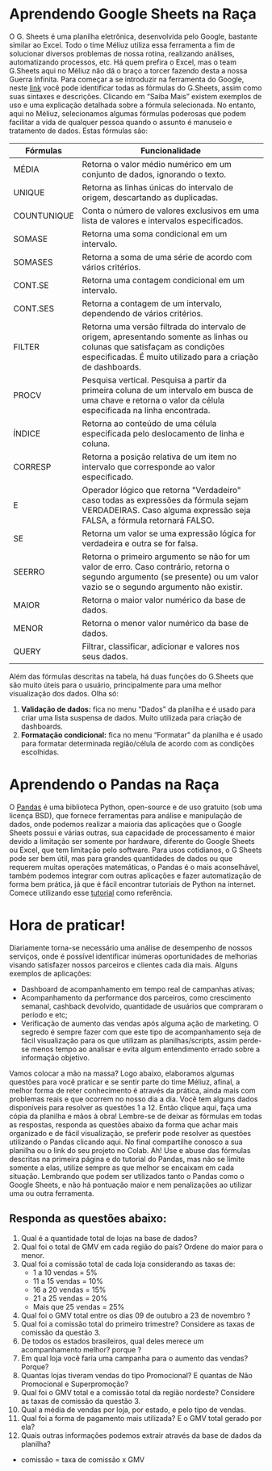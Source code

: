 ﻿# Aprendendo Google Sheets na Raça

O G. Sheets é uma planilha eletrônica, desenvolvida pelo Google, bastante similar ao Excel. Todo o time Méliuz utiliza essa ferramenta a fim de solucionar diversos problemas de nossa rotina, realizando análises, automatizando processos, etc. Há quem prefira o Excel, mas o team G.Sheets aqui no Méliuz não dá o braço a torcer fazendo desta a nossa Guerra Infinita.
Para começar a se introduzir na ferramenta do Google, neste [link](https://support.google.com/docs/table/25273?hl=pt-BR&ref_topic=3105600&authuser=0) você pode identificar todas as fórmulas do G.Sheets, assim como suas sintaxes e descrições. Clicando em “Saiba Mais” existem exemplos de uso e uma explicação detalhada sobre a fórmula selecionada. No entanto, aqui no Méliuz, selecionamos algumas fórmulas poderosas que podem facilitar a vida de qualquer pessoa quando o assunto é manuseio e tratamento de dados. Estas fórmulas são:

| Fórmulas    | Funcionalidade                                                                                                                                                                           |
|-------------|------------------------------------------------------------------------------------------------------------------------------------------------------------------------------------------|
| MÉDIA       | Retorna o valor médio numérico em um conjunto de dados, ignorando o texto.                                                                                                               |
| UNIQUE      | Retorna as linhas únicas do intervalo de origem, descartando as duplicadas.                                                                                                              |
| COUNTUNIQUE | Conta o número de valores exclusivos em uma lista de valores e intervalos especificados.                                                                                                 |
| SOMASE      | Retorna uma soma condicional em um intervalo.                                                                                                                                            |
| SOMASES     | Retorna a soma de uma série de acordo com vários critérios.                                                                                                                              |
| CONT.SE     | Retorna uma contagem condicional em um intervalo.                                                                                                                                        |
| CONT.SES    | Retorna a contagem de um intervalo, dependendo de vários critérios.                                                                                                                      |
| FILTER      | Retorna uma versão filtrada do intervalo de origem, apresentando somente as linhas ou colunas que satisfaçam as condições especificadas. É muito utilizado para a criação de dashboards. |
| PROCV       | Pesquisa vertical. Pesquisa a partir da primeira coluna de um intervalo em busca de uma chave e retorna o valor da célula especificada na linha encontrada.                              |
| ÍNDICE      | Retorna ao conteúdo de uma célula especificada pelo deslocamento de linha e coluna.                                                                                                      |
| CORRESP     | Retorna a posição relativa de um item no intervalo que corresponde ao valor especificado.                                                                                                |
| E           | Operador lógico que retorna "Verdadeiro" caso todas as expressões da fórmula sejam VERDADEIRAS. Caso alguma expressão seja FALSA, a fórmula retornará FALSO.                             |
| SE          | Retorna um valor se uma expressão lógica for verdadeira e outra se for falsa.                                                                                                            |
| SEERRO      | Retorna o primeiro argumento se não for um valor de erro. Caso contrário, retorna o segundo argumento (se presente) ou um valor vazio se o segundo argumento não existir.                |
| MAIOR       | Retorna o maior valor numérico da base de dados.                                                                                                                                         |
| MENOR       | Retorna o menor valor numérico da base de dados.                                                                                                                                         |
| QUERY       | Filtrar, classificar, adicionar e valores nos seus dados.                                                                                                                                |

Além das fórmulas descritas na tabela, há duas funções do G.Sheets que são muito úteis para o usuário, principalmente para uma melhor visualização dos dados. Olha só: 
  1. **Validação de dados:** fica no menu “Dados” da planilha e é usado para criar uma lista suspensa de dados. Muito utilizada para criação de dashboards.
  2. **Formatação condicional:** fica no menu “Formatar” da planilha e é usado para formatar determinada região/célula de acordo com as condições escolhidas.

# Aprendendo o Pandas na Raça

O [Pandas](https://pandas.pydata.org/pandas-docs/stable/getting_started/comparison/comparison_with_spreadsheets.html) é uma biblioteca Python, open-source e de uso gratuito (sob uma licença BSD), que fornece ferramentas para análise e manipulação de dados, onde podemos realizar a maioria das aplicações que o Google Sheets possui e várias outras, sua capacidade de processamento é maior devido a limitação ser somente por hardware, diferente do Google Sheets ou Excel, que tem limitação pelo software. Para usos cotidianos, o G Sheets pode ser bem útil, mas para grandes quantidades de dados ou que requerem muitas operações matemáticas, o Pandas é o mais aconselhável, também podemos integrar com outras aplicações e fazer automatização de forma bem prática, já que é fácil encontrar tutoriais de Python na internet.
Comece utilizando esse [tutorial]() como referência.

# Hora de praticar! 

Diariamente torna-se necessário uma análise de desempenho de nossos serviços, onde é possível identificar inúmeras oportunidades de melhorias visando satisfazer nossos parceiros e clientes cada dia mais. Alguns exemplos de aplicações:
* Dashboard de acompanhamento em tempo real  de campanhas ativas;
* Acompanhamento da performance dos parceiros, como crescimento semanal, cashback devolvido, quantidade de usuários que compraram o período e etc;
* Verificação de aumento das vendas após alguma ação de marketing.
O segredo é sempre fazer com que este tipo de acompanhamento seja de fácil visualização para os que utilizam as planilhas/scripts, assim perde-se menos tempo ao analisar e evita algum entendimento errado sobre a informação objetivo.

Vamos colocar a mão na massa? 
Logo abaixo, elaboramos algumas questões para você praticar e se sentir parte do time Méliuz, afinal, a melhor forma de reter conhecimento é através da prática, ainda mais com problemas reais e que ocorrem no nosso dia a dia.
Você tem alguns dados disponíveis para resolver as questões 1 a 12. Então clique aqui, faça uma cópia da planilha e mãos à obra! Lembre-se de deixar as fórmulas em todas as respostas, responda as questões abaixo da forma que achar mais organizado e de fácil visualização, se preferir pode resolver as questões utilizando o Pandas clicando aqui. No final compartilhe conosco a sua planilha ou o link do seu projeto no Colab.
Ah! Use e abuse das fórmulas descritas na primeira página e do tutorial do Pandas, mas não se limite somente a elas, utilize sempre as que melhor se encaixam em cada situação.
Lembrando que podem ser utilizados tanto o Pandas como o Google Sheets, e não há pontuação maior e nem penalizações ao utilizar uma ou outra ferramenta.

## Responda as questões abaixo: 

1. Qual é a quantidade total de lojas na base de dados?
2. Qual foi o total de GMV em cada região do país? Ordene do maior para o menor.
3. Qual foi a comissão total de cada loja considerando as taxas de: 
    * 1 a 10 vendas = 5% 
    * 11 a 15 vendas = 10%
    * 16 a 20 vendas = 15%
    * 21 a 25 vendas = 20%
    * Mais que 25 vendas = 25%
4. Qual foi o GMV total entre os dias 09 de outubro a 23 de novembro ?
5. Qual foi a comissão total do primeiro trimestre? Considere as taxas de comissão da questão 3.
6. De todos os estados brasileiros, qual deles merece um acompanhamento melhor? porque ?
7. Em qual loja você faria uma campanha para o aumento das vendas? Porque?
8. Quantas lojas tiveram vendas do tipo Promocional? E quantas de Não Promocional e Superpromoção?
9. Qual foi o GMV total e a comissão total da região nordeste? Considere as taxas de comissão da questão 3.
10. Qual a média de vendas por loja, por estado, e pelo tipo de vendas.
11. Qual foi a forma de pagamento mais utilizada? E o GMV total gerado por ela?
12. Quais outras informações podemos extrair através da base de dados da planilha?
* comissão = taxa de comissão  x GMV



